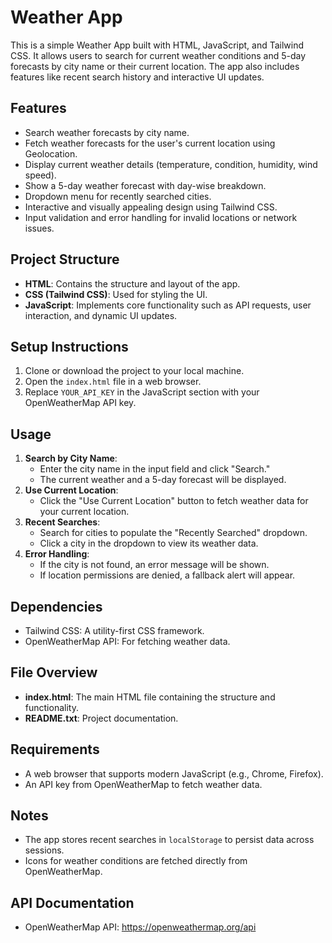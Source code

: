 # Weather App

This is a simple Weather App built with HTML, JavaScript, and Tailwind CSS. It allows users to search for current weather conditions and 5-day forecasts by city name or their current location. The app also includes features like recent search history and interactive UI updates.

## Features
- Search weather forecasts by city name.
- Fetch weather forecasts for the user's current location using Geolocation.
- Display current weather details (temperature, condition, humidity, wind speed).
- Show a 5-day weather forecast with day-wise breakdown.
- Dropdown menu for recently searched cities.
- Interactive and visually appealing design using Tailwind CSS.
- Input validation and error handling for invalid locations or network issues.

## Project Structure
- **HTML**: Contains the structure and layout of the app.
- **CSS (Tailwind CSS)**: Used for styling the UI.
- **JavaScript**: Implements core functionality such as API requests, user interaction, and dynamic UI updates.

## Setup Instructions
1. Clone or download the project to your local machine.
2. Open the `index.html` file in a web browser.
3. Replace `YOUR_API_KEY` in the JavaScript section with your OpenWeatherMap API key.

## Usage
1. **Search by City Name**:
   - Enter the city name in the input field and click "Search."
   - The current weather and a 5-day forecast will be displayed.
2. **Use Current Location**:
   - Click the "Use Current Location" button to fetch weather data for your current location.
3. **Recent Searches**:
   - Search for cities to populate the "Recently Searched" dropdown.
   - Click a city in the dropdown to view its weather data.
4. **Error Handling**:
   - If the city is not found, an error message will be shown.
   - If location permissions are denied, a fallback alert will appear.

## Dependencies
- Tailwind CSS: A utility-first CSS framework.
- OpenWeatherMap API: For fetching weather data.

## File Overview
- **index.html**: The main HTML file containing the structure and functionality.
- **README.txt**: Project documentation.

## Requirements
- A web browser that supports modern JavaScript (e.g., Chrome, Firefox).
- An API key from OpenWeatherMap to fetch weather data.

## Notes
- The app stores recent searches in `localStorage` to persist data across sessions.
- Icons for weather conditions are fetched directly from OpenWeatherMap.

## API Documentation
- OpenWeatherMap API: https://openweathermap.org/api
